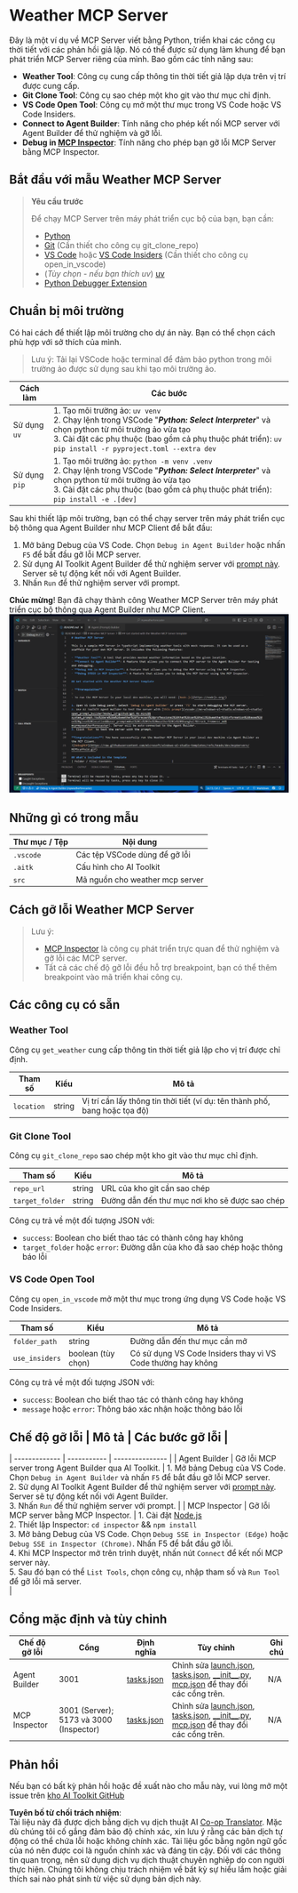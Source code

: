 <!--
CO_OP_TRANSLATOR_METADATA:
{
  "original_hash": "a3f252a62f059360855de5331a575898",
  "translation_date": "2025-07-14T09:00:39+00:00",
  "source_file": "10-StreamliningAIWorkflowsBuildingAnMCPServerWithAIToolkit/lab4/code/github_mcp_server/README.md",
  "language_code": "vi"
}
-->
# Weather MCP Server

Đây là một ví dụ về MCP Server viết bằng Python, triển khai các công cụ thời tiết với các phản hồi giả lập. Nó có thể được sử dụng làm khung để bạn phát triển MCP Server riêng của mình. Bao gồm các tính năng sau:

- **Weather Tool**: Công cụ cung cấp thông tin thời tiết giả lập dựa trên vị trí được cung cấp.
- **Git Clone Tool**: Công cụ sao chép một kho git vào thư mục chỉ định.
- **VS Code Open Tool**: Công cụ mở một thư mục trong VS Code hoặc VS Code Insiders.
- **Connect to Agent Builder**: Tính năng cho phép kết nối MCP server với Agent Builder để thử nghiệm và gỡ lỗi.
- **Debug in [MCP Inspector](https://github.com/modelcontextprotocol/inspector)**: Tính năng cho phép bạn gỡ lỗi MCP Server bằng MCP Inspector.

## Bắt đầu với mẫu Weather MCP Server

> **Yêu cầu trước**
>
> Để chạy MCP Server trên máy phát triển cục bộ của bạn, bạn cần:
>
> - [Python](https://www.python.org/)
> - [Git](https://git-scm.com/) (Cần thiết cho công cụ git_clone_repo)
> - [VS Code](https://code.visualstudio.com/) hoặc [VS Code Insiders](https://code.visualstudio.com/insiders/) (Cần thiết cho công cụ open_in_vscode)
> - (*Tùy chọn - nếu bạn thích uv*) [uv](https://github.com/astral-sh/uv)
> - [Python Debugger Extension](https://marketplace.visualstudio.com/items?itemName=ms-python.debugpy)

## Chuẩn bị môi trường

Có hai cách để thiết lập môi trường cho dự án này. Bạn có thể chọn cách phù hợp với sở thích của mình.

> Lưu ý: Tải lại VSCode hoặc terminal để đảm bảo python trong môi trường ảo được sử dụng sau khi tạo môi trường ảo.

| Cách làm | Các bước |
| -------- | -------- |
| Sử dụng `uv` | 1. Tạo môi trường ảo: `uv venv` <br>2. Chạy lệnh trong VSCode "***Python: Select Interpreter***" và chọn python từ môi trường ảo vừa tạo <br>3. Cài đặt các phụ thuộc (bao gồm cả phụ thuộc phát triển): `uv pip install -r pyproject.toml --extra dev` |
| Sử dụng `pip` | 1. Tạo môi trường ảo: `python -m venv .venv` <br>2. Chạy lệnh trong VSCode "***Python: Select Interpreter***" và chọn python từ môi trường ảo vừa tạo<br>3. Cài đặt các phụ thuộc (bao gồm cả phụ thuộc phát triển): `pip install -e .[dev]` |

Sau khi thiết lập môi trường, bạn có thể chạy server trên máy phát triển cục bộ thông qua Agent Builder như MCP Client để bắt đầu:
1. Mở bảng Debug của VS Code. Chọn `Debug in Agent Builder` hoặc nhấn `F5` để bắt đầu gỡ lỗi MCP server.
2. Sử dụng AI Toolkit Agent Builder để thử nghiệm server với [prompt này](../../../../../../../../../../open_prompt_builder). Server sẽ tự động kết nối với Agent Builder.
3. Nhấn `Run` để thử nghiệm server với prompt.

**Chúc mừng**! Bạn đã chạy thành công Weather MCP Server trên máy phát triển cục bộ thông qua Agent Builder như MCP Client.
![DebugMCP](https://raw.githubusercontent.com/microsoft/windows-ai-studio-templates/refs/heads/dev/mcpServers/mcp_debug.gif)

## Những gì có trong mẫu

| Thư mục / Tệp | Nội dung                                     |
| ------------- | -------------------------------------------- |
| `.vscode`     | Các tệp VSCode dùng để gỡ lỗi                 |
| `.aitk`       | Cấu hình cho AI Toolkit                       |
| `src`         | Mã nguồn cho weather mcp server               |

## Cách gỡ lỗi Weather MCP Server

> Lưu ý:
> - [MCP Inspector](https://github.com/modelcontextprotocol/inspector) là công cụ phát triển trực quan để thử nghiệm và gỡ lỗi các MCP server.
> - Tất cả các chế độ gỡ lỗi đều hỗ trợ breakpoint, bạn có thể thêm breakpoint vào mã triển khai công cụ.

## Các công cụ có sẵn

### Weather Tool
Công cụ `get_weather` cung cấp thông tin thời tiết giả lập cho vị trí được chỉ định.

| Tham số   | Kiểu   | Mô tả                              |
| --------- | ------ | --------------------------------- |
| `location` | string | Vị trí cần lấy thông tin thời tiết (ví dụ: tên thành phố, bang hoặc tọa độ) |

### Git Clone Tool
Công cụ `git_clone_repo` sao chép một kho git vào thư mục chỉ định.

| Tham số       | Kiểu   | Mô tả                              |
| ------------- | ------ | --------------------------------- |
| `repo_url`    | string | URL của kho git cần sao chép       |
| `target_folder` | string | Đường dẫn đến thư mục nơi kho sẽ được sao chép |

Công cụ trả về một đối tượng JSON với:
- `success`: Boolean cho biết thao tác có thành công hay không
- `target_folder` hoặc `error`: Đường dẫn của kho đã sao chép hoặc thông báo lỗi

### VS Code Open Tool
Công cụ `open_in_vscode` mở một thư mục trong ứng dụng VS Code hoặc VS Code Insiders.

| Tham số       | Kiểu    | Mô tả                              |
| ------------- | ------- | --------------------------------- |
| `folder_path` | string  | Đường dẫn đến thư mục cần mở       |
| `use_insiders` | boolean (tùy chọn) | Có sử dụng VS Code Insiders thay vì VS Code thường hay không |

Công cụ trả về một đối tượng JSON với:
- `success`: Boolean cho biết thao tác có thành công hay không
- `message` hoặc `error`: Thông báo xác nhận hoặc thông báo lỗi

## Chế độ gỡ lỗi | Mô tả | Các bước gỡ lỗi |
| ------------- | ----------- | --------------- |
| Agent Builder | Gỡ lỗi MCP server trong Agent Builder qua AI Toolkit. | 1. Mở bảng Debug của VS Code. Chọn `Debug in Agent Builder` và nhấn `F5` để bắt đầu gỡ lỗi MCP server.<br>2. Sử dụng AI Toolkit Agent Builder để thử nghiệm server với [prompt này](../../../../../../../../../../open_prompt_builder). Server sẽ tự động kết nối với Agent Builder.<br>3. Nhấn `Run` để thử nghiệm server với prompt. |
| MCP Inspector | Gỡ lỗi MCP server bằng MCP Inspector. | 1. Cài đặt [Node.js](https://nodejs.org/)<br> 2. Thiết lập Inspector: `cd inspector` && `npm install` <br> 3. Mở bảng Debug của VS Code. Chọn `Debug SSE in Inspector (Edge)` hoặc `Debug SSE in Inspector (Chrome)`. Nhấn F5 để bắt đầu gỡ lỗi.<br> 4. Khi MCP Inspector mở trên trình duyệt, nhấn nút `Connect` để kết nối MCP server này.<br> 5. Sau đó bạn có thể `List Tools`, chọn công cụ, nhập tham số và `Run Tool` để gỡ lỗi mã server.<br> |

## Cổng mặc định và tùy chỉnh

| Chế độ gỡ lỗi | Cổng | Định nghĩa | Tùy chỉnh | Ghi chú |
| ------------ | ---- | ---------- | --------- | ------- |
| Agent Builder | 3001 | [tasks.json](../../../../../../10-StreamliningAIWorkflowsBuildingAnMCPServerWithAIToolkit/lab4/code/github_mcp_server/.vscode/tasks.json) | Chỉnh sửa [launch.json](../../../../../../10-StreamliningAIWorkflowsBuildingAnMCPServerWithAIToolkit/lab4/code/github_mcp_server/.vscode/launch.json), [tasks.json](../../../../../../10-StreamliningAIWorkflowsBuildingAnMCPServerWithAIToolkit/lab4/code/github_mcp_server/.vscode/tasks.json), [\_\_init\_\_.py](../../../../../../10-StreamliningAIWorkflowsBuildingAnMCPServerWithAIToolkit/lab4/code/github_mcp_server/src/__init__.py), [mcp.json](../../../../../../10-StreamliningAIWorkflowsBuildingAnMCPServerWithAIToolkit/lab4/code/github_mcp_server/.aitk/mcp.json) để thay đổi các cổng trên. | N/A |
| MCP Inspector | 3001 (Server); 5173 và 3000 (Inspector) | [tasks.json](../../../../../../10-StreamliningAIWorkflowsBuildingAnMCPServerWithAIToolkit/lab4/code/github_mcp_server/.vscode/tasks.json) | Chỉnh sửa [launch.json](../../../../../../10-StreamliningAIWorkflowsBuildingAnMCPServerWithAIToolkit/lab4/code/github_mcp_server/.vscode/launch.json), [tasks.json](../../../../../../10-StreamliningAIWorkflowsBuildingAnMCPServerWithAIToolkit/lab4/code/github_mcp_server/.vscode/tasks.json), [\_\_init\_\_.py](../../../../../../10-StreamliningAIWorkflowsBuildingAnMCPServerWithAIToolkit/lab4/code/github_mcp_server/src/__init__.py), [mcp.json](../../../../../../10-StreamliningAIWorkflowsBuildingAnMCPServerWithAIToolkit/lab4/code/github_mcp_server/.aitk/mcp.json) để thay đổi các cổng trên.| N/A |

## Phản hồi

Nếu bạn có bất kỳ phản hồi hoặc đề xuất nào cho mẫu này, vui lòng mở một issue trên [kho AI Toolkit GitHub](https://github.com/microsoft/vscode-ai-toolkit/issues)

**Tuyên bố từ chối trách nhiệm**:  
Tài liệu này đã được dịch bằng dịch vụ dịch thuật AI [Co-op Translator](https://github.com/Azure/co-op-translator). Mặc dù chúng tôi cố gắng đảm bảo độ chính xác, xin lưu ý rằng các bản dịch tự động có thể chứa lỗi hoặc không chính xác. Tài liệu gốc bằng ngôn ngữ gốc của nó nên được coi là nguồn chính xác và đáng tin cậy. Đối với các thông tin quan trọng, nên sử dụng dịch vụ dịch thuật chuyên nghiệp do con người thực hiện. Chúng tôi không chịu trách nhiệm về bất kỳ sự hiểu lầm hoặc giải thích sai nào phát sinh từ việc sử dụng bản dịch này.